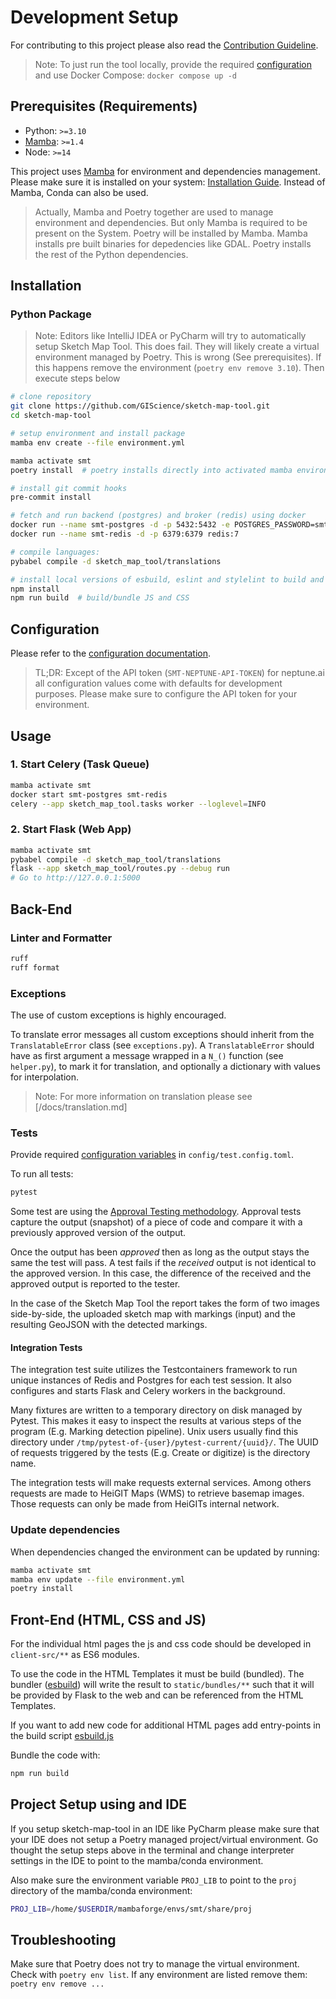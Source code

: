 # Development Setup

For contributing to this project please also read the [Contribution Guideline](/CONTRIBUTING.md).

> Note: To just run the tool locally, provide the required [configuration](/docs/configuration.md)
> and use Docker Compose: `docker compose up -d`

## Prerequisites (Requirements)

- Python: `>=3.10`
- [Mamba](https://github.com/conda-forge/miniforge#install): `>=1.4`
- Node: `>=14`

This project uses [Mamba](https://github.com/conda-forge/miniforge#install) for environment and dependencies management. Please make sure it is installed on your system: [Installation Guide](https://github.com/conda-forge/miniforge#install). Instead of Mamba, Conda can also be used.

> Actually, Mamba and Poetry together are used to manage environment and dependencies. But only Mamba is required to be present on the System. Poetry will be installed by Mamba. Mamba installs pre built binaries for depedencies like GDAL. Poetry installs the rest of the Python dependencies.

## Installation

### Python Package

> Note: Editors like IntelliJ IDEA or PyCharm will try to automatically setup Sketch Map Tool.
> This does fail. They will likely create a virtual environment managed by Poetry.
> This is wrong (See prerequisites). If this happens remove the environment (`poetry env remove 3.10`).
> Then execute steps below

```bash
# clone repository
git clone https://github.com/GIScience/sketch-map-tool.git
cd sketch-map-tool

# setup environment and install package
mamba env create --file environment.yml

mamba activate smt
poetry install  # poetry installs directly into activated mamba environment

# install git commit hooks
pre-commit install

# fetch and run backend (postgres) and broker (redis) using docker
docker run --name smt-postgres -d -p 5432:5432 -e POSTGRES_PASSWORD=smt -e POSTGRES_USER=smt postgres:15
docker run --name smt-redis -d -p 6379:6379 redis:7

# compile languages:
pybabel compile -d sketch_map_tool/translations

# install local versions of esbuild, eslint and stylelint to build and check JS and CSS
npm install
npm run build  # build/bundle JS and CSS
```

## Configuration

Please refer to the [configuration documentation](/docs/configuration.md).

> TL;DR: Except of the API token (`SMT-NEPTUNE-API-TOKEN`) for neptune.ai all configuration values come with defaults for development purposes. Please make sure to configure the API token for your environment.

## Usage

### 1. Start Celery (Task Queue)

```bash
mamba activate smt
docker start smt-postgres smt-redis
celery --app sketch_map_tool.tasks worker --loglevel=INFO
```

### 2. Start Flask (Web App)

```bash
mamba activate smt
pybabel compile -d sketch_map_tool/translations
flask --app sketch_map_tool/routes.py --debug run
# Go to http://127.0.0.1:5000
```

## Back-End

### Linter and Formatter

```bash
ruff
ruff format
```

### Exceptions

The use of custom exceptions is highly encouraged.

To translate error messages all custom exceptions should inherit from the `TranslatableError` class (see `exceptions.py`).
A `TranslatableError` should have as first argument a message wrapped in a `N_()` function (see `helper.py`), to mark it for translation, and optionally a dictionary with values for interpolation.

> Note: For more information on translation please see [/docs/translation.md]


### Tests

Provide required [configuration variables](/docs/configuration.md#required-configuration) in `config/test.config.toml`.

To run all tests:
```bash
pytest
```

Some test are using the [Approval Testing methodology](https://approvaltests.com/).
Approval tests capture the output (snapshot) of a piece of code and compare it
with a previously approved version of the output.

Once the output has been *approved* then as long as the output stays the same the
test will pass. A test fails if the *received* output is not identical
to the approved version. In this case, the difference of the received and the
approved output is reported to the tester.

In the case of the Sketch Map Tool the report takes the form of two images
side-by-side, the uploaded sketch map with markings (input) and the resulting
GeoJSON with the detected markings.

#### Integration Tests

The integration test suite utilizes the Testcontainers framework to run unique instances of Redis and Postgres for each test session. It also configures and starts Flask and Celery workers in the background.

Many fixtures are written to a temporary directory on disk managed by Pytest. This makes it easy to inspect the results at various steps of the program (E.g. Marking detection pipeline). Unix users usually find this directory under `/tmp/pytest-of-{user}/pytest-current/{uuid}/`. The UUID of requests triggered by the tests (E.g. Create or digitize) is the directory name.

The integration tests will make requests external services. Among others requests are made to HeiGIT Maps (WMS) to retrieve basemap images. Those requests can only be made from HeiGITs internal network.

### Update dependencies

When dependencies changed the environment can be updated by running:

```bash
mamba activate smt
mamba env update --file environment.yml
poetry install
```

## Front-End (HTML, CSS and JS)

For the individual html pages the js and css code should be developed in `client-src/**` as 
ES6 modules.

To use the code in the HTML Templates it must be build (bundled). The bundler 
([esbuild](https://esbuild.github.io/)) will write the result to `static/bundles/**` 
such that it will be provided by Flask to the web and can be referenced from the HTML Templates.

If you want to add new code for additional HTML pages add entry-points in the build script 
[esbuild.js](../esbuild.js)

Bundle the code with:
```bash
npm run build
```

## Project Setup using and IDE

If you setup sketch-map-tool in an IDE like PyCharm please make sure that your IDE does not setup a Poetry managed project/virtual environment.
Go thought the setup steps above in the terminal and change interpreter settings in the IDE to point to the mamba/conda environment.

Also make sure the environment variable `PROJ_LIB` to point to the `proj` directory of the mamba/conda environment:
```bash
PROJ_LIB=/home/$USERDIR/mambaforge/envs/smt/share/proj
```

## Troubleshooting

Make sure that Poetry does not try to manage the virtual environment. Check with `poetry env list`. If any environment are listed remove them: `poetry env remove ...`
